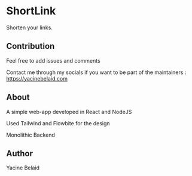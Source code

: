 # ShortLink
Shorten your links.

## Contribution 
Feel free to add issues and comments

Contact me through my socials if you want to be part of the maintainers : https://yacinebelaid.com


## About
A simple web-app developed in React and NodeJS

Used Tailwind and Flowbite for the design

Monolithic Backend

## Author 
Yacine Belaid
